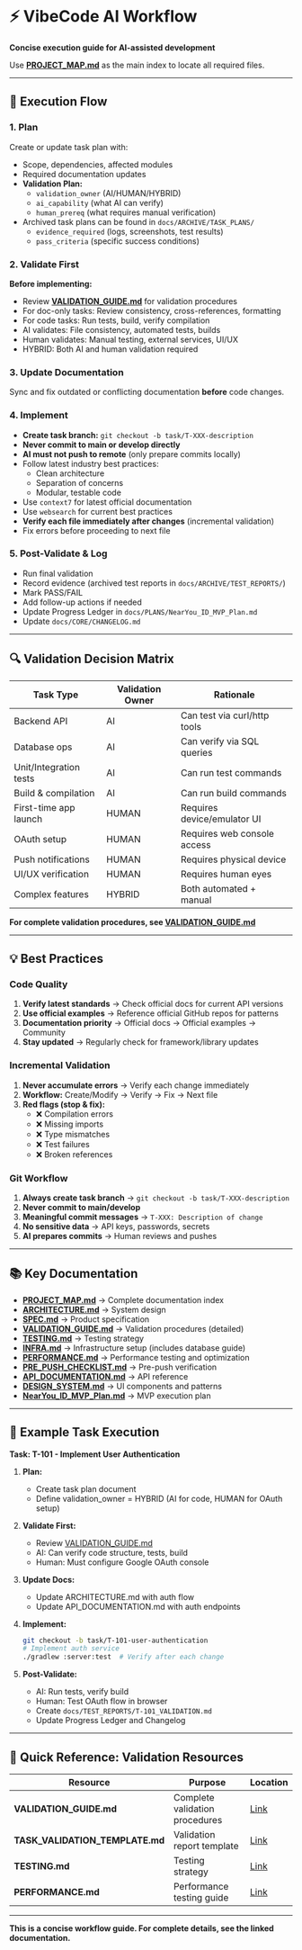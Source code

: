 # ⚡ VibeCode AI Workflow

**Concise execution guide for AI-assisted development**

Use **[PROJECT_MAP.md](../CORE/PROJECT_MAP.md)** as the main index to locate all required files.

---

## 🧩 Execution Flow

### 1. Plan
Create or update task plan with:
- Scope, dependencies, affected modules
- Required documentation updates
- **Validation Plan:**
  - `validation_owner` (AI/HUMAN/HYBRID)
  - `ai_capability` (what AI can verify)
  - `human_prereq` (what requires manual verification)
- Archived task plans can be found in `docs/ARCHIVE/TASK_PLANS/`
  - `evidence_required` (logs, screenshots, test results)
  - `pass_criteria` (specific success conditions)

### 2. Validate First
**Before implementing:**
- Review **[VALIDATION_GUIDE.md](../CORE/VALIDATION_GUIDE.md)** for validation procedures
- For doc-only tasks: Review consistency, cross-references, formatting
- For code tasks: Run tests, build, verify compilation
- AI validates: File consistency, automated tests, builds
- Human validates: Manual testing, external services, UI/UX
- HYBRID: Both AI and human validation required

### 3. Update Documentation
Sync and fix outdated or conflicting documentation **before** code changes.

### 4. Implement
- **Create task branch:** `git checkout -b task/T-XXX-description`
- **Never commit to main or develop directly**
- **AI must not push to remote** (only prepare commits locally)
- Follow latest industry best practices:
  - Clean architecture
  - Separation of concerns
  - Modular, testable code
- Use `context7` for latest official documentation
- Use `websearch` for current best practices
- **Verify each file immediately after changes** (incremental validation)
- Fix errors before proceeding to next file

### 5. Post-Validate & Log
- Run final validation
- Record evidence (archived test reports in `docs/ARCHIVE/TEST_REPORTS/`)
- Mark PASS/FAIL
- Add follow-up actions if needed
- Update Progress Ledger in `docs/PLANS/NearYou_ID_MVP_Plan.md`
- Update `docs/CORE/CHANGELOG.md`

---

## 🔍 Validation Decision Matrix

| Task Type | Validation Owner | Rationale |
|-----------|------------------|-----------|
| Backend API | AI | Can test via curl/http tools |
| Database ops | AI | Can verify via SQL queries |
| Unit/Integration tests | AI | Can run test commands |
| Build & compilation | AI | Can run build commands |
| First-time app launch | HUMAN | Requires device/emulator UI |
| OAuth setup | HUMAN | Requires web console access |
| Push notifications | HUMAN | Requires physical device |
| UI/UX verification | HUMAN | Requires human eyes |
| Complex features | HYBRID | Both automated + manual |

**For complete validation procedures, see [VALIDATION_GUIDE.md](../CORE/VALIDATION_GUIDE.md)**

---

## 💡 Best Practices

### Code Quality
1. **Verify latest standards** → Check official docs for current API versions
2. **Use official examples** → Reference official GitHub repos for patterns
3. **Documentation priority** → Official docs → Official examples → Community
4. **Stay updated** → Regularly check for framework/library updates

### Incremental Validation
1. **Never accumulate errors** → Verify each change immediately
2. **Workflow:** Create/Modify → Verify → Fix → Next file
3. **Red flags (stop & fix):**
   - ❌ Compilation errors
   - ❌ Missing imports
   - ❌ Type mismatches
   - ❌ Test failures
   - ❌ Broken references

### Git Workflow
1. **Always create task branch** → `git checkout -b task/T-XXX-description`
2. **Never commit to main/develop**
3. **Meaningful commit messages** → `T-XXX: Description of change`
4. **No sensitive data** → API keys, passwords, secrets
5. **AI prepares commits** → Human reviews and pushes

---

## 📚 Key Documentation

- **[PROJECT_MAP.md](../CORE/PROJECT_MAP.md)** → Complete documentation index
- **[ARCHITECTURE.md](../CORE/ARCHITECTURE.md)** → System design
- **[SPEC.md](../CORE/SPEC.md)** → Product specification
- **[VALIDATION_GUIDE.md](../CORE/VALIDATION_GUIDE.md)** → Validation procedures (detailed)
- **[TESTING.md](../CORE/TESTING.md)** → Testing strategy
- **[INFRA.md](../CORE/INFRA.md)** → Infrastructure setup (includes database guide)
- **[PERFORMANCE.md](../CORE/PERFORMANCE.md)** → Performance testing and optimization
- **[PRE_PUSH_CHECKLIST.md](../GUIDES/PRE_PUSH_CHECKLIST.md)** → Pre-push verification
- **[API_DOCUMENTATION.md](../CORE/API_DOCUMENTATION.md)** → API reference
- **[DESIGN_SYSTEM.md](../CORE/DESIGN_SYSTEM.md)** → UI components and patterns
- **[NearYou_ID_MVP_Plan.md](../PLANS/NearYou_ID_MVP_Plan.md)** → MVP execution plan

---

## 🎯 Example Task Execution

**Task: T-101 - Implement User Authentication**

1. **Plan:**
   - Create task plan document
   - Define validation_owner = HYBRID (AI for code, HUMAN for OAuth setup)

2. **Validate First:**
   - Review [VALIDATION_GUIDE.md](../CORE/VALIDATION_GUIDE.md)
   - AI: Can verify code structure, tests, build
   - Human: Must configure Google OAuth console

3. **Update Docs:**
   - Update ARCHITECTURE.md with auth flow
   - Update API_DOCUMENTATION.md with auth endpoints

4. **Implement:**
   ```bash
   git checkout -b task/T-101-user-authentication
   # Implement auth service
   ./gradlew :server:test  # Verify after each change
   ```

5. **Post-Validate:**
   - AI: Run tests, verify build
   - Human: Test OAuth flow in browser
   - Create `docs/TEST_REPORTS/T-101_VALIDATION.md`
   - Update Progress Ledger and Changelog

---

## 🧪 Quick Reference: Validation Resources

| Resource | Purpose | Location |
|----------|---------|----------|
| **VALIDATION_GUIDE.md** | Complete validation procedures | [Link](../CORE/VALIDATION_GUIDE.md) |
| **TASK_VALIDATION_TEMPLATE.md** | Validation report template | [Link](../TEST_REPORTS/TASK_VALIDATION_TEMPLATE.md) |
| **TESTING.md** | Testing strategy | [Link](../CORE/TESTING.md) |
| **PERFORMANCE.md** | Performance testing guide | [Link](../CORE/PERFORMANCE.md) |

---

**This is a concise workflow guide. For complete details, see the linked documentation.**
